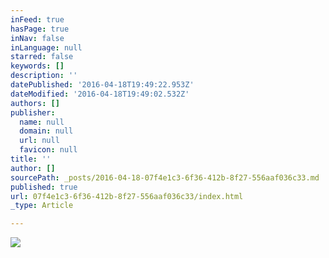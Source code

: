 ```yaml
---
inFeed: true
hasPage: true
inNav: false
inLanguage: null
starred: false
keywords: []
description: ''
datePublished: '2016-04-18T19:49:22.953Z'
dateModified: '2016-04-18T19:49:02.532Z'
authors: []
publisher:
  name: null
  domain: null
  url: null
  favicon: null
title: ''
author: []
sourcePath: _posts/2016-04-18-07f4e1c3-6f36-412b-8f27-556aaf036c33.md
published: true
url: 07f4e1c3-6f36-412b-8f27-556aaf036c33/index.html
_type: Article

---
```

![](https://the-grid-user-content.s3-us-west-2.amazonaws.com/65390ba0-aec3-48ae-855a-245ed67cd23d.jpg)